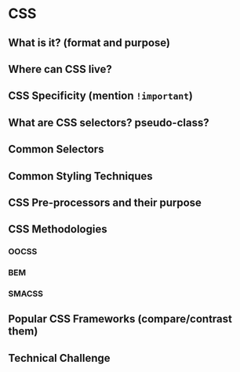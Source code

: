 # CSS

## What is it? (format and purpose)

## Where can CSS live?

## CSS Specificity (mention `!important`)

## What are CSS selectors? pseudo-class?

## Common Selectors

## Common Styling Techniques

## CSS Pre-processors and their purpose

## CSS Methodologies

### OOCSS

### BEM

### SMACSS

## Popular CSS Frameworks (compare/contrast them)

## Technical Challenge